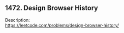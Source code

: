 ## 1472. Design Browser History

Description:  
https://leetcode.com/problems/design-browser-history/
